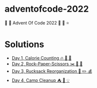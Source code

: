 # adventofcode-2022
:christmas_tree: :santa: Advent Of Code 2022 :seedling: :palm_tree: :star:

# Solutions

* [Day 1, Calorie Counting :fire: :burrito: :chocolate_bar:](day1-calorie-counting)
* [Day 2, Rock-Paper-Scissors :scissors: :scroll: :sunrise_over_mountains:](day2-rock-paper-scissors)
* [Day 3, Rucksack Reorganization :ledger: :pencil2: :moneybag:](day3-rucksack-reorganization)
* [Day 4, Camp Cleanup :tent: :balloon: :bulb:](day4-camp-cleanup)
